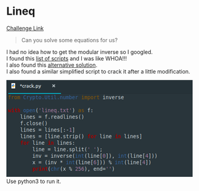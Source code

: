 **Lineq**
===================  
[Challenge Link](https://s3-eu-west-1.amazonaws.com/hubchallenges/crypto/lineq.txt)  

> Can you solve some equations for us?  

I had no idea how to get the modular inverse so I googled.  
I found this [list of scripts](https://rosettacode.org/wiki/Modular_inverse) and I was like WHOA!!!   
I also found this [alternative solution](https://www.youtube.com/watch?v=EXfOF7VCr2k).  
I also found a similar simplified script to crack it after a little modification.  

![](images/lineq.png)  
Use python3 to run it.
